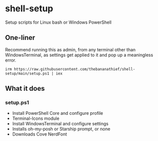 # shell-setup
Setup scripts for Linux bash or Windows PowerShell

## One-liner
Recommend running this as admin, from any terminal other than WindowsTerminal, as settings get applied to it and pop up a meaningless error.
```
irm https://raw.githubusercontent.com/thebananathief/shell-setup/main/setup.ps1 | iex
```

## What it does
### setup.ps1
- Install PowerShell Core and configure profile
- Terminal-Icons module
- Install WindowsTerminal and configure settings
- Installs oh-my-posh or Starship prompt, or none
- Downloads Cove NerdFont